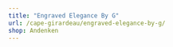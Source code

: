 ```yaml
---
title: "Engraved Elegance By G"
url: /cape-girardeau/engraved-elegance-by-g/
shop: Andenken
---
```

